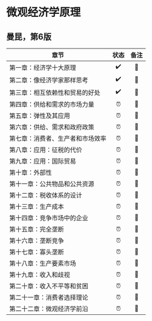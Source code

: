 # 微观经济学原理

## 曼昆，第6版

|  章节      |    状态       |  备注   	|
| ------------- |:-------------:  | :-------: |
|    第一章：经济学十大原理    |    :heavy_check_mark:          | :green_book:       |
|    第二章：像经济学家那样思考    |    :heavy_check_mark:          | :green_book:       |
|    第三章：相互依赖性和贸易的好处   |   :heavy_check_mark: | :green_book:       |
|    第四章：供给和需求的市场力量    |    :alarm_clock:          | :closed_book:       |
|    第五章：弹性及其应用    |    :alarm_clock:          | :closed_book:       |
|    第六章：供给、需求和政府政策    |    :alarm_clock:          | :closed_book:       |
|    第七章：消费者、生产者和市场效率    |    :alarm_clock:          | :closed_book:       |
|    第八章：应用：征税的代价|    :alarm_clock:          | :closed_book:       |
|    第九章：应用：国际贸易  |    :alarm_clock:          | :closed_book:       |
|    第十章：外部性|    :alarm_clock:          | :closed_book:       |
|    第十一章：公共物品和公共资源|    :alarm_clock:          | :closed_book:       |
|    第十二章：税收体系的设计|    :alarm_clock:          | :closed_book:       |
|    第十三章：生产成本|    :alarm_clock:          | :closed_book:       |
|    第十四章：竞争市场中的企业|    :alarm_clock:          | :closed_book:       |
|    第十五章：完全垄断|    :alarm_clock:          | :closed_book:       |
|    第十六章：垄断竞争|    :alarm_clock:          | :closed_book:       |
|    第十七章：寡头垄断|    :alarm_clock:          | :closed_book:       |
|    第十八章：生产要素市场|    :alarm_clock:          | :closed_book:       |
|    第十九章：收入和歧视|    :alarm_clock:          | :closed_book:       |
|    第二十章：收入不平等和贫困|    :alarm_clock:          | :closed_book:       |
|    第二十一章：消费者选择理论|    :alarm_clock:          | :closed_book:       |
|    第二十二章：微观经济学前沿|    :alarm_clock:          | :closed_book:       |
